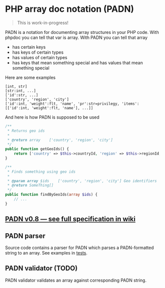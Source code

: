 PHP array doc notation (PADN)
===================================

> This is work-in-progress!

PADN is a notation for documenting array structures in your PHP code. With phpdoc you can tell that var is array. With PADN you can tell that array
- has certain keys
- has keys of certain types
- has values of certain types
- has keys that mean something special and has values that mean something special

Here are some examples

```
[int, str]
[str:int, ...]
['id':str, ...]
['country', 'region', 'city']
['id':int, 'weight':flt, 'name', 'pr':str=privilegy, 'items':[['id':int, 'weight':flt, 'name'], ...]]
```

And here is how PADN is supposed to be used

```php
/**
 * Returns geo ids
 *
 * @return array    ['country', 'region', 'city']
 */
public function getGeoIds() {
    return ['country' => $this->countryId, 'region' => $this->regionId, 'city' => $this->cityId];
}

/**
 * Finds something using geo ids
 *
 * @param array $ids    ['country', 'region', 'city'] Geo identifiers
 * @return SomeThing[]
 */
public function findByGeoIds(array $ids) {
    // ...
}
```

[PADN v0.8 — see full specification in wiki](https://github.com/ksimka/PADN/wiki)
---------------------------------------------------------------------------------

PADN parser
-----------

Source code contains a parser for PADN which parses a PADN-formatted string to an array. See examples in [tests](https://github.com/ksimka/PADN/blob/master/tests/src/PadnParserTest.php).

PADN validator (TODO)
--------------

PADN validator validates an array against corresponding PADN string.
